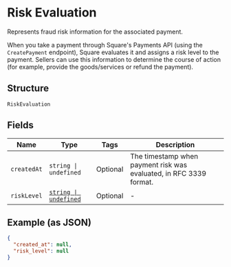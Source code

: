 
# Risk Evaluation

Represents fraud risk information for the associated payment.

When you take a payment through Square's Payments API (using the `CreatePayment`
endpoint), Square evaluates it and assigns a risk level to the payment. Sellers
can use this information to determine the course of action (for example,
provide the goods/services or refund the payment).

## Structure

`RiskEvaluation`

## Fields

| Name | Type | Tags | Description |
|  --- | --- | --- | --- |
| `createdAt` | `string \| undefined` | Optional | The timestamp when payment risk was evaluated, in RFC 3339 format. |
| `riskLevel` | [`string \| undefined`](../../doc/models/risk-evaluation-risk-level.md) | Optional | - |

## Example (as JSON)

```json
{
  "created_at": null,
  "risk_level": null
}
```

